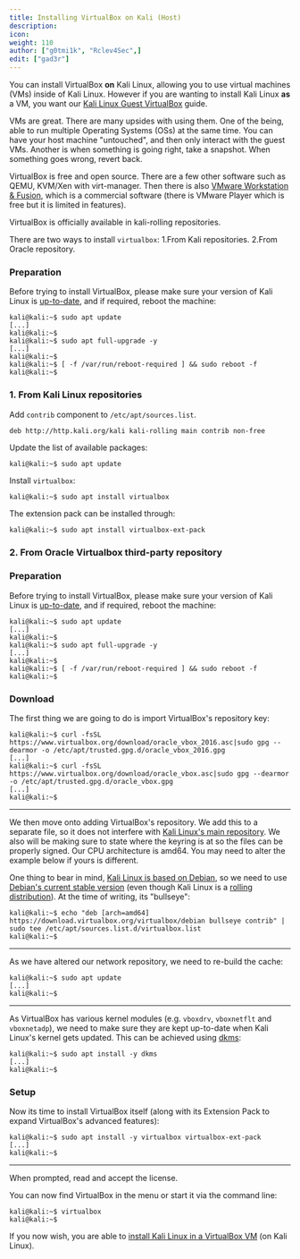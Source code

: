 ```yaml
---
title: Installing VirtualBox on Kali (Host)
description:
icon:
weight: 110
author: ["g0tmi1k", "Rclev4Sec",]
edit: ["gad3r"]
---
```


You can install VirtualBox **on** Kali Linux, allowing you to use virtual machines (VMs) inside of Kali Linux. However if you are wanting to install Kali Linux **as** a VM, you want our [Kali Linux Guest VirtualBox](/docs/virtualization/install-virtualbox-guest-vm/) guide.

VMs are great. There are many upsides with using them. One of the being, able to run multiple Operating Systems (OSs) at the same time. You can have your host machine "untouched", and then only interact with the guest VMs. Another is when something is going right, take a snapshot. When something goes wrong, revert back.

VirtualBox is free and open source. There are a few other software such as QEMU, KVM/Xen with virt-manager. Then there is also [VMware Workstation & Fusion](/docs/virtualization/install-vmware-host/), which is a commercial software (there is VMware Player which is free but it is limited in features).


VirtualBox is officially available in kali-rolling repositories. 

There are two ways to install `virtualbox`:
1.From Kali repositories.
2.From Oracle repository.

### Preparation

Before trying to install VirtualBox, please make sure your version of Kali Linux is [up-to-date](/docs/general-use/updating-kali/), and if required, reboot the machine:

```console
kali@kali:~$ sudo apt update
[...]
kali@kali:~$
kali@kali:~$ sudo apt full-upgrade -y
[...]
kali@kali:~$
kali@kali:~$ [ -f /var/run/reboot-required ] && sudo reboot -f
kali@kali:~$
```
### 1. From Kali Linux repositories

Add `contrib` component to `/etc/apt/sources.list`.

```console
deb http://http.kali.org/kali kali-rolling main contrib non-free
```
Update the list of available packages: 

```console
kali@kali:~$ sudo apt update
```
Install `virtualbox`:

```console
kali@kali:~$ sudo apt install virtualbox
```
The extension pack can be installed through:

```console
kali@kali:~$ sudo apt install virtualbox-ext-pack
```

### 2. From Oracle Virtualbox third-party repository


### Preparation

Before trying to install VirtualBox, please make sure your version of Kali Linux is [up-to-date](/docs/general-use/updating-kali/), and if required, reboot the machine:

```console
kali@kali:~$ sudo apt update
[...]
kali@kali:~$
kali@kali:~$ sudo apt full-upgrade -y
[...]
kali@kali:~$
kali@kali:~$ [ -f /var/run/reboot-required ] && sudo reboot -f
kali@kali:~$
```

### Download

The first thing we are going to do is import VirtualBox's repository key:

```console
kali@kali:~$ curl -fsSL https://www.virtualbox.org/download/oracle_vbox_2016.asc|sudo gpg --dearmor -o /etc/apt/trusted.gpg.d/oracle_vbox_2016.gpg
[...]
kali@kali:~$ curl -fsSL https://www.virtualbox.org/download/oracle_vbox.asc|sudo gpg --dearmor -o /etc/apt/trusted.gpg.d/oracle_vbox.gpg
[...]
kali@kali:~$
```

- - -

We then move onto adding VirtualBox's repository.
We add this to a separate file, so it does not interfere with [Kali Linux's main repository](/docs/general-use/kali-linux-sources-list-repositories/). We also will be making sure to state where the keyring is at so the files can be properly signed.
Our CPU architecture is amd64. You may need to alter the example below if yours is different.

One thing to bear in mind, [Kali Linux is based on Debian](/docs/policy/kali-linux-relationship-with-debian/), so we need to use [Debian's current stable version](https://www.debian.org/releases/stable/) (even though Kali Linux is a [rolling distribution](/docs/general-use/kali-branches/)). At the time of writing, its "bullseye":

```console
kali@kali:~$ echo "deb [arch=amd64] https://download.virtualbox.org/virtualbox/debian bullseye contrib" | sudo tee /etc/apt/sources.list.d/virtualbox.list
kali@kali:~$
```

- - -

As we have altered our network repository, we need to re-build the cache:

```console
kali@kali:~$ sudo apt update
[...]
kali@kali:~$
```

- - -

As VirtualBox has various kernel modules (e.g. `vboxdrv`, `vboxnetflt` and `vboxnetadp`), we need to make sure they are kept up-to-date when Kali Linux's kernel gets updated. This can be achieved using [dkms](https://packages.debian.org/testing/dkms):

```console
kali@kali:~$ sudo apt install -y dkms
[...]
kali@kali:~$
```

### Setup

Now its time to install VirtualBox itself (along with its Extension Pack to expand VirtualBox's advanced features):

```console
kali@kali:~$ sudo apt install -y virtualbox virtualbox-ext-pack
[...]
kali@kali:~$
```

- - -

When prompted, read and accept the license.

You can now find VirtualBox in the menu or start it via the command line:

```console
kali@kali:~$ virtualbox
kali@kali:~$
```

If you now wish, you are able to [install Kali Linux in a VirtualBox VM](/docs/virtualization/install-virtualbox-guest-vm/) (on Kali Linux).
